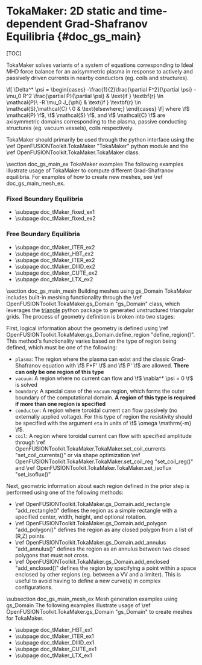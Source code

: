 TokaMaker: 2D static and time-dependent Grad-Shafranov Equilibria     {#doc_gs_main}
================

[TOC]

TokaMaker solves variants of a system of equations corresponding to Ideal MHD force balance
for an axisymmetric plasma in response to actively and passively driven currents in nearby
conductors (eg. coils and structures).

\f[
\Delta^* \psi = 
\begin{cases}
    -\frac{1}{2}\frac{\partial F^2}{\partial \psi} - \mu_0 R^2 \frac{\partial P}{\partial \psi} & \text{if } \textbf{r} \in \mathcal{P}\\
    -R \mu_0 J_{\phi} & \text{if } \textbf{r} \in \mathcal{S},\mathcal{C} \\
    0 & \text{elsewhere;}
\end{cases}
\f]
where \f$ \mathcal{P} \f$, \f$ \mathcal{S} \f$, and \f$ \mathcal{C} \f$ are axisymmetric domains corresponding to the plasma, passive conducting structures (eg. vacuum vessels), coils respectively.

TokaMaker should primarily be used through the python interface using the \ref OpenFUSIONToolkit.TokaMaker "TokaMaker" python module
and the \ref OpenFUSIONToolkit.TokaMaker.TokaMaker class.

\section doc_gs_main_ex TokaMaker examples
The following examples illustrate usage of TokaMaker to compute different Grad-Shafranov equilibria. For examples of how to create
new meshes, see \ref doc_gs_main_mesh_ex.

### Fixed Boundary Equilibria
 - \subpage doc_tMaker_fixed_ex1
 - \subpage doc_tMaker_fixed_ex2

### Free Boundary Equilibria
 - \subpage doc_tMaker_ITER_ex2
 - \subpage doc_tMaker_HBT_ex2
 - \subpage doc_tMaker_ITER_ex2
 - \subpage doc_tMaker_DIIID_ex2
 - \subpage doc_tMaker_CUTE_ex2
 - \subpage doc_tMaker_LTX_ex2

\section doc_gs_main_mesh Building meshes using gs_Domain
TokaMaker includes built-in meshing functionality through the \ref OpenFUSIONToolkit.TokaMaker.gs_Domain "gs_Domain" class,
which leverages the [triangle](https://pypi.org/project/triangle/) python package to generated unstructured triangular grids.
The process of geometry definition is broken into two stages:

First, logical information about the geometry is defined using \ref OpenFUSIONToolkit.TokaMaker.gs_Domain.define_region "define_region()".
This method's functionality varies based on the type of region being defined, which must be one of the following:
 * `plasma`: The region where the plasma can exist and the classic Grad-Shafranov equation with \f$ F*F' \f$ and \f$ P' \f$ are allowed. **There can only be one region of this type**
 * `vacuum`: A region where no current can flow and \f$ \nabla^* \psi = 0 \f$ is solved
 * `boundary`: A special case of the `vacuum` region, which forms the outer boundary of the computational domain. **A region of this type is required if more than one region is specified**
 * `conductor`: A region where toroidal current can flow passively (no externally applied voltage). For this type of region the resistivity should be specified with the argument `eta` in units of \f$ \omega \mathrm{-m} \f$.
 * `coil`: A region where toroidal current can flow with specified amplitude through \ref OpenFUSIONToolkit.TokaMaker.TokaMaker.set_coil_currents "set_coil_currents()" or via shape optimization \ref OpenFUSIONToolkit.TokaMaker.TokaMaker.set_coil_reg "set_coil_reg()" and \ref OpenFUSIONToolkit.TokaMaker.TokaMaker.set_isoflux "set_isoflux()"

Next, geometric information about each region defined in the prior step is performed using one of the following methods:
 * \ref OpenFUSIONToolkit.TokaMaker.gs_Domain.add_rectangle "add_rectangle()" defines the region as a simple rectangle with a specified center, width, height, and optional rotation.
 * \ref OpenFUSIONToolkit.TokaMaker.gs_Domain.add_polygon "add_polygon()" defines the region as any closed polygon from a list of (R,Z) points.
 * \ref OpenFUSIONToolkit.TokaMaker.gs_Domain.add_annulus "add_annulus()" defines the region as an annulus between two closed polygons that must not cross.
 * \ref OpenFUSIONToolkit.TokaMaker.gs_Domain.add_enclosed "add_enclosed()" defines the region by specifying a point within a space enclosed by other regions (eg. between a VV and a limiter). This is useful to avoid having to define a new curve(s) in complex configurations.

\subsection doc_gs_main_mesh_ex Mesh generation examples using gs_Domain
The following examples illustrate usage of \ref OpenFUSIONToolkit.TokaMaker.gs_Domain "gs_Domain" to create meshes for TokaMaker.

 - \subpage doc_tMaker_HBT_ex1
 - \subpage doc_tMaker_ITER_ex1
 - \subpage doc_tMaker_DIIID_ex1
 - \subpage doc_tMaker_CUTE_ex1
 - \subpage doc_tMaker_LTX_ex1
